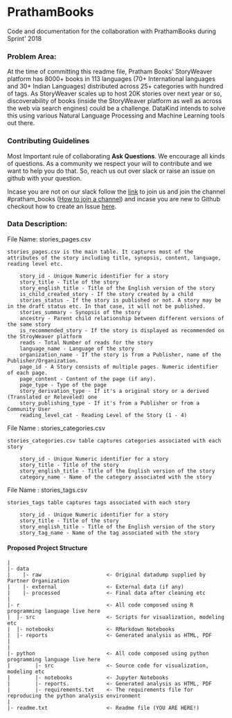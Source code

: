 # PrathamBooks
Code and documentation for the collaboration with PrathamBooks during Sprint' 2018 

### Problem Area: 
At the time of committing this readme file, Pratham Books' StoryWeaver platform has 8000+ books in 113 languages (70+ International languages and 30+ Indian Languages) distributed across 25+ categories with hundred of tags. As StoryWeaver scales up to host 20K stories over next year or so, discoverability of books (inside the StoryWeaver platform as well as across the web via search engines) could be a challenge. DataKind intends to solve this using various Natural Language Processing and Machine Learning tools out there.

### Contributing Guidelines
Most Important rule of collaborating **Ask Questions**. We encourage all kinds of questions. As a community we respect your will to contribute and we want to help you do that. So, reach us out over slack or raise an issue on github with your question.

Incase you are not on our slack follow the [link](https://dkblr-slack.herokuapp.com) to join us and join the channel #pratham_books ([How to join a channel](https://www.wikihow.com/Join-a-Channel-on-Slack)) and incase you are new to Github checkout how to create an Issue [here](https://help.github.com/articles/creating-an-issue/).

### Data Description:

File Name: stories_pages.csv

	stories_pages.csv is the main table. It captures most of the attributes of the story including title, synopsis, content, language, reading level etc.

		story_id - Unique Numeric identifier for a story
		story_title - Title of the story
		story_english_title - Title of the English version of the story
		is_child_created_story - If the story created by a child 
		stories_status - If the story is published or not. A story may be in the draft status etc. In that case, it will not be published. 
		stories_summary - Synopsis of the story
		ancestry - Parent child relationship between different versions of the same story
		is_recommended_story - If the story is displayed as recommended on the StroyWeaver platform
		reads - Total Number of reads for the story
		language_name - Language of the story
		organization_name - If the story is from a Publisher, name of the Publisher/Organization.
		page_id - A Story consists of multiple pages. Numeric identifier of each page.
		page_content - Content of the page (if any).
		page_type - Type of the page
		story_derivation_type - If it's a original story or a derived (Translated or Releveled) one
		story_publishing_type - If it's from a Publisher or from a Community User
		reading_level_cat - Reading Level of the Story (1 - 4)

File Name : stories_categories.csv 

	stories_categories.csv table captures categories associated with each story

		story_id - Unique Numeric identifier for a story
		story_title - Title of the story
		story_english_title - Title of the English version of the story
		category_name - Name of the category associated with the story


File Name : stories_tags.csv

	stories_tags table captures tags associated with each story

		story_id - Unique Numeric identifier for a story
		story_title - Title of the story
		story_english_title - Title of the English version of the story
		story_tag_name - Name of the tag associated with the story

#### Proposed Project Structure
```
|
|- data
|    |- raw                     <- Original datadump supplied by Partner Organization
|    |- external                <- External data (if any)
|    |- processed               <- Final data after cleaning etc
|
|- r                            <- All code composed using R programming language live here
|  |- src                       <- Scripts for visualization, modeling etc
|  |- notebooks                 <- RMarkdown Notebooks
|  |- reports                   <- Generated analysis as HTML, PDF
|
|
|- python                       <- All code composed using python programming language live here
|        |- src                 <- Source code for visualization, modeling etc
|        |- notebooks           <- Jupyter Notebooks
|        |- reports.            <- Generated analysis as HTML, PDF
|        |- requirements.txt    <- The requirements file for reproducing the python analysis environment
|
|- readme.txt                   <- Readme file (YOU ARE HERE!)
```
